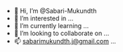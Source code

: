 - 👋 Hi, I’m @Sabari-Mukundth
- 👀 I’m interested in ...
- 🌱 I’m currently learning ...
- 💞️ I’m looking to collaborate on ...
- 📫 sabarimukundth.j@gmail.com ...

<!---
Sabari-Mukundth/Sabari-Mukundth is a ✨ special ✨ repository because its `README.md` (this file) appears on your GitHub profile.
You can click the Preview link to take a look at your changes.
--->
